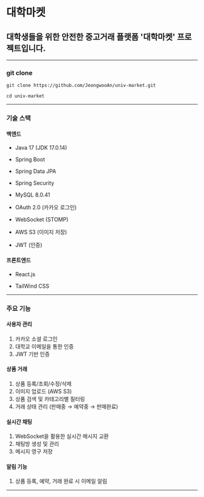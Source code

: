 # 대학마켓

## 대학생들을 위한 안전한 중고거래 플랫폼 '대학마켓' 프로젝트입니다.


---

### git clone

```
git clone https://github.com/JeongwooAn/univ-market.git
```

```
cd univ-market
```

---

### 기술 스택

#### 백엔드

- Java 17 (JDK 17.0.14)

- Spring Boot

- Spring Data JPA

- Spring Security

- MySQL 8.0.41

- OAuth 2.0 (카카오 로그인)

- WebSocket (STOMP)

- AWS S3 (이미지 저장)

- JWT (인증)


#### 프론트엔드

- React.js

- TailWind CSS

---

### 주요 기능

#### 사용자 관리

1. 카카오 소셜 로그인
2. 대학교 이메일을 통한 인증
3. JWT 기반 인증

#### 상품 거래

1. 상품 등록/조회/수정/삭제
2. 이미지 업로드 (AWS S3)
3. 상품 검색 및 카테고리별 필터링
4. 거래 상태 관리 (판매중 → 예약중 → 판매완료)

#### 실시간 채팅

1. WebSocket을 활용한 실시간 메시지 교환
2. 채팅방 생성 및 관리
3. 메시지 영구 저장

#### 알림 기능

1. 상품 등록, 예약, 거래 완료 시 이메일 알림

---
